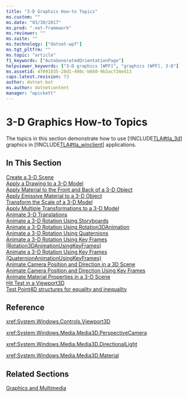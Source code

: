 ```yaml
---
title: "3-D Graphics How-to Topics"
ms.custom: ""
ms.date: "03/30/2017"
ms.prod: ".net-framework"
ms.reviewer: ""
ms.suite: ""
ms.technology: ["dotnet-wpf"]
ms.tgt_pltfrm: ""
ms.topic: "article"
f1_keywords: ["AutoGeneratedOrientationPage"]
helpviewer_keywords: ["3-D graphics [WPF]", "graphics [WPF], 3-D"]
ms.assetid: 4f091835-28d1-498c-b660-9b3acf34ed13
caps.latest.revision: 73
author: dotnet-bot
ms.author: dotnetcontent
manager: "wpickett"
---
```

# 3-D Graphics How-to Topics
The topics in this section demonstrate how to use [!INCLUDE[TLA#tla_3d](../../../../includes/tlasharptla-3d-md.md)] graphics in [!INCLUDE[TLA#tla_winclient](../../../../includes/tlasharptla-winclient-md.md)] applications.  
  
## In This Section  
 [Create a 3-D Scene](../../../../docs/framework/wpf/graphics-multimedia/how-to-create-a-3-d-scene.md)  
 [Apply a Drawing to a 3-D Model](../../../../docs/framework/wpf/graphics-multimedia/how-to-apply-a-drawing-to-a-3-d-model.md)  
 [Apply Material to the Front and Back of a 3-D Object](../../../../docs/framework/wpf/graphics-multimedia/how-to-apply-material-to-the-front-and-back-of-a-3-d-object.md)  
 [Apply Emissive Material to a 3-D Object](../../../../docs/framework/wpf/graphics-multimedia/how-to-apply-emissive-material-to-a-3-d-object.md)  
 [Transform the Scale of a 3-D Model](../../../../docs/framework/wpf/graphics-multimedia/how-to-transform-the-scale-of-a-3-d-model.md)  
 [Apply Multiple Transformations to a 3-D Model](../../../../docs/framework/wpf/graphics-multimedia/how-to-apply-multiple-transformations-to-a-3-d-model.md)  
 [Animate 3-D Translations](../../../../docs/framework/wpf/graphics-multimedia/how-to-animate-3-d-translations.md)  
 [Animate a 3-D Rotation Using Storyboards](../../../../docs/framework/wpf/graphics-multimedia/how-to-animate-a-3-d-rotation-using-storyboards.md)  
 [Animate a 3-D Rotation Using Rotation3DAnimation](../../../../docs/framework/wpf/graphics-multimedia/how-to-animate-a-3-d-rotation-using-rotation3danimation.md)  
 [Animate a 3-D Rotation Using Quaternions](../../../../docs/framework/wpf/graphics-multimedia/how-to-animate-a-3-d-rotation-using-quaternions.md)  
 [Animate a 3-D Rotation Using Key Frames (Rotation3DAnimationUsingKeyFrames)](../../../../docs/framework/wpf/graphics-multimedia/how-to-animate-a-3-d-rotation-using-key-frames.md)  
 [Animate a 3-D Rotation Using Key Frames (QuaternionAnimationUsingKeyFrames)](../../../../docs/framework/wpf/graphics-multimedia/animate-a-3-d-rotation-quaternionanimationusingkeyframes.md)  
 [Animate Camera Position and Direction in a 3D Scene](../../../../docs/framework/wpf/graphics-multimedia/how-to-animate-camera-position-and-direction-in-a-3d-scene.md)  
 [Animate Camera Position and Direction Using Key Frames](../../../../docs/framework/wpf/graphics-multimedia/how-to-animate-camera-position-and-direction-using-key-frames.md)  
 [Animate Material Properties in a 3-D Scene](../../../../docs/framework/wpf/graphics-multimedia/how-to-animate-material-properties-in-a-3-d-scene.md)  
 [Hit Test in a Viewport3D](../../../../docs/framework/wpf/graphics-multimedia/how-to-hit-test-in-a-viewport3d.md)  
 [Test Point4D structures for equality and inequality](../../../../docs/framework/wpf/graphics-multimedia/how-to-test-point4d-structures-for-equality-and-inequality.md)  
  
## Reference  
 <xref:System.Windows.Controls.Viewport3D>  
  
 <xref:System.Windows.Media.Media3D.PerspectiveCamera>  
  
 <xref:System.Windows.Media.Media3D.DirectionalLight>  
  
 <xref:System.Windows.Media.Media3D.Material>  
  
## Related Sections  
 [Graphics and Multimedia](../../../../docs/framework/wpf/graphics-multimedia/index.md)
